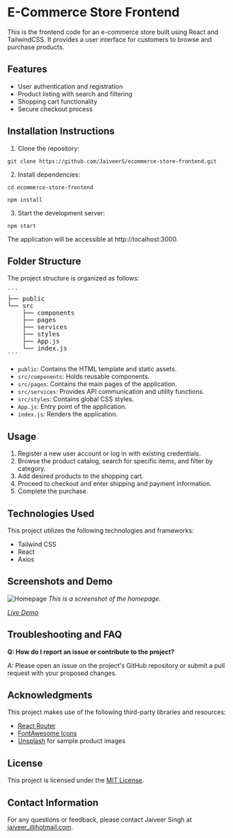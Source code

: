# E-Commerce Store Frontend

This is the frontend code for an e-commerce store built using React and TailwindCSS. It provides a user interface for customers to browse and purchase products.

## Features

- User authentication and registration
- Product listing with search and filtering
- Shopping cart functionality
- Secure checkout process

## Installation Instructions


1. Clone the repository:

`git clone https://github.com/JaiveerS/ecommerce-store-frontend.git`


2. Install dependencies:

`cd ecommerce-store-frontend`

`npm install`


3. Start the development server:

`npm start`


The application will be accessible at http://localhost:3000.

## Folder Structure

The project structure is organized as follows:

<pre>
```
├── public
└── src
    ├── components
    ├── pages
    ├── services
    ├── styles
    ├── App.js
    └── index.js
```
</pre>



- `public`: Contains the HTML template and static assets.
- `src/components`: Holds reusable components.
- `src/pages`: Contains the main pages of the application.
- `src/services`: Provides API communication and utility functions.
- `src/styles`: Contains global CSS styles.
- `App.js`: Entry point of the application.
- `index.js`: Renders the application.

## Usage

1. Register a new user account or log in with existing credentials.
2. Browse the product catalog, search for specific items, and filter by category.
3. Add desired products to the shopping cart.
4. Proceed to checkout and enter shipping and payment information.
5. Complete the purchase.

## Technologies Used

This project utilizes the following technologies and frameworks:

- Tailwind CSS
- React
- Axios

## Screenshots and Demo

![Homepage](screenshots/homepage.png)
_This is a screenshot of the homepage._

_[Live Demo](http://140.238.147.51/)_

## Troubleshooting and FAQ

**Q: How do I report an issue or contribute to the project?**

A: Please open an issue on the project's GitHub repository or submit a pull request with your proposed changes.

## Acknowledgments

This project makes use of the following third-party libraries and resources:

- [React Router](https://reactrouter.com)
- [FontAwesome Icons](https://fontawesome.com/icons)
- [Unsplash](https://unsplash.com) for sample product images

## License

This project is licensed under the [MIT License](LICENSE).

## Contact Information

For any questions or feedback, please contact Jaiveer Singh at jaiveer_@hotmail.com.
